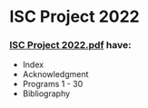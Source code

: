 <h1>ISC Project 2022</h1>

<b><h3>[ISC Project 2022.pdf](https://github.com/alexshcer/ISC-Project/blob/main/Final/ISC%20Project%202022.pdf) have: </h2></b>

- Index
- Acknowledgment
- Programs 1 - 30
- Bibliography